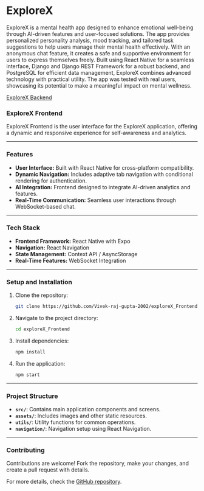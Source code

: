 # ExploreX
ExploreX is a mental health app designed to enhance emotional well-being through AI-driven features and user-focused solutions. The app provides personalized personality analysis, mood tracking, and tailored task suggestions to help users manage their mental health effectively. With an anonymous chat feature, it creates a safe and supportive environment for users to express themselves freely. Built using React Native for a seamless interface, Django and Django REST Framework for a robust backend, and PostgreSQL for efficient data management, ExploreX combines advanced technology with practical utility. The app was tested with real users, showcasing its potential to make a meaningful impact on mental wellness.

[ExploreX Backend](https://github.com/Vivek-raj-gupta-2002/exploreX_backend)

### ExploreX Frontend

ExploreX Frontend is the user interface for the ExploreX application, offering a dynamic and responsive experience for self-awareness and analytics.

---

### Features

- **User Interface:** Built with React Native for cross-platform compatibility.
- **Dynamic Navigation:** Includes adaptive tab navigation with conditional rendering for authentication.
- **AI Integration:** Frontend designed to integrate AI-driven analytics and features.
- **Real-Time Communication:** Seamless user interactions through WebSocket-based chat.

---

### Tech Stack

- **Frontend Framework:** React Native with Expo
- **Navigation:** React Navigation
- **State Management:** Context API / AsyncStorage
- **Real-Time Features:** WebSocket Integration

---

### Setup and Installation

1. Clone the repository:
   ```bash
   git clone https://github.com/Vivek-raj-gupta-2002/exploreX_Frontend.git
   ```
2. Navigate to the project directory:
   ```bash
   cd exploreX_Frontend
   ```
3. Install dependencies:
   ```bash
   npm install
   ```
4. Run the application:
   ```bash
   npm start
   ```

---

### Project Structure

- **`src/`**: Contains main application components and screens.
- **`assets/`**: Includes images and other static resources.
- **`utils/`**: Utility functions for common operations.
- **`navigation/`**: Navigation setup using React Navigation.

---

### Contributing

Contributions are welcome! Fork the repository, make your changes, and create a pull request with details.

For more details, check the [GitHub repository](https://github.com/Vivek-raj-gupta-2002/exploreX_Frontend).

